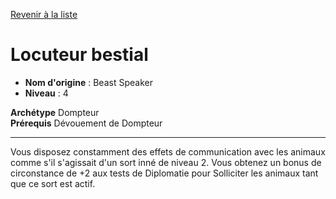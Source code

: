 [Revenir à la liste](list.md)

# Locuteur bestial

 * **Nom d'origine** : Beast Speaker
 * **Niveau** : 4


<p><span id="ctl00_MainContent_DetailedOutput"><strong>Archétype</strong>&nbsp;Dompteur&nbsp;<br><strong>Prérequis</strong> Dévouement de Dompteur<br></span></p>
<hr>
<p>Vous disposez constamment des effets de communication avec les animaux comme s'il s'agissait d'un sort inné de niveau 2. Vous obtenez un bonus de circonstance de +2 aux tests de Diplomatie pour Solliciter les animaux tant que ce sort est actif.&nbsp;</p>